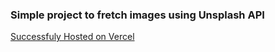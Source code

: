 ### Simple project to fretch images using Unsplash API

[Successfuly Hosted on Vercel](https://fetching-images-with-api.vercel.app)
